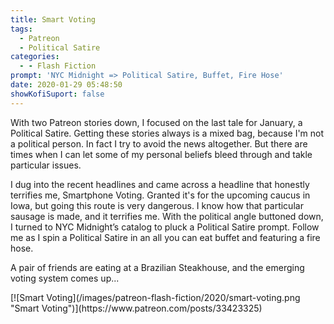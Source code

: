 ```yaml
---
title: Smart Voting
tags:
  - Patreon
  - Political Satire
categories:
  - - Flash Fiction
prompt: 'NYC Midnight => Political Satire, Buffet, Fire Hose'
date: 2020-01-29 05:48:50
showKofiSuport: false
---
```


With two Patreon stories down, I focused on the last tale for January, a Political Satire. Getting these stories always is a mixed bag, because I'm not a political person. In fact I try to avoid the news altogether. But there are times when I can let some of my personal beliefs bleed through and takle particular issues.<!-- more -->

I dug into the recent headlines and came across a headline that honestly terrifies me, Smartphone Voting. Granted it's for the upcoming caucus in Iowa, but going this route is very dangerous. I know how that particular sausage is made, and it terrifies me. With the political angle buttoned down, I turned to NYC Midnight’s catalog to pluck a Political Satire prompt. Follow me as I spin a Political Satire in an all you can eat buffet and featuring a fire hose.

A pair of friends are eating at a Brazilian Steakhouse, and the emerging voting system comes up...

<div class="center">[![Smart Voting](/images/patreon-flash-fiction/2020/smart-voting.png "Smart Voting")](https://www.patreon.com/posts/33423325)</div>